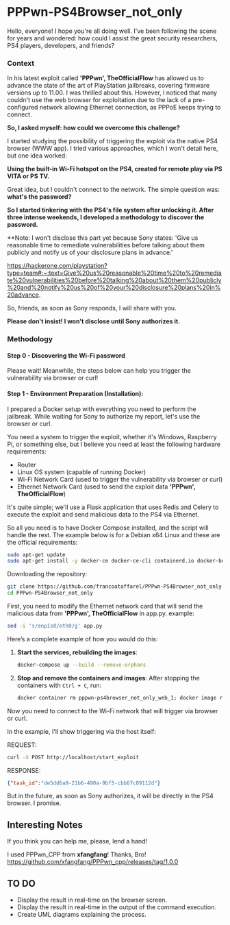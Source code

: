 
# PPPwn-PS4Browser_not_only

Hello, everyone! I hope you're all doing well. I've been following the scene for years and wondered: how could I assist the great security researchers, PS4 players, developers, and friends?

### Context
In his latest exploit called **'PPPwn', TheOfficialFlow** has allowed us to advance the state of the art of PlayStation jailbreaks, covering firmware versions up to 11.00. I was thrilled about this. However, I noticed that many couldn't use the web browser for exploitation due to the lack of a pre-configured network allowing Ethernet connection, as PPPoE keeps trying to connect.

**So, I asked myself: how could we overcome this challenge?**

I started studying the possibility of triggering the exploit via the native PS4 browser (WWW app). I tried various approaches, which I won't detail here, but one idea worked:

**Using the built-in Wi-Fi hotspot on the PS4, created for remote play via PS VITA or PS TV.**

Great idea, but I couldn't connect to the network. The simple question was: **what's the password?**

**So I started tinkering with the PS4's file system after unlocking it. After three intense weekends, I developed a methodology to discover the password.**

**Note: I won't disclose this part yet because Sony states:
'Give us reasonable time to remediate vulnerabilities before talking about them publicly and notify us of your disclosure plans in advance.'

https://hackerone.com/playstation?type=team#:~:text=Give%20us%20reasonable%20time%20to%20remediate%20vulnerabilities%20before%20talking%20about%20them%20publicly%20and%20notify%20us%20of%20your%20disclosure%20plans%20in%20advance.

So, friends, as soon as Sony responds, I will share with you.

**Please don't insist! I won't disclose until Sony authorizes it.**

### Methodology

#### Step 0 - Discovering the Wi-Fi password

Please wait! Meanwhile, the steps below can help you trigger the vulnerability via browser or curl!

#### Step 1 - Environment Preparation (Installation):

I prepared a Docker setup with everything you need to perform the jailbreak. While waiting for Sony to authorize my report, let's use the browser or curl.

You need a system to trigger the exploit, whether it's Windows, Raspberry Pi, or something else, but I believe you need at least the following hardware requirements:

- Router
- Linux OS system (capable of running Docker)
- Wi-Fi Network Card (used to trigger the vulnerability via browser or curl)
- Ethernet Network Card (used to send the exploit data **'PPPwn', TheOfficialFlow**)

It's quite simple; we'll use a Flask application that uses Redis and Celery to execute the exploit and send malicious data to the PS4 via Ethernet.

So all you need is to have Docker Compose installed, and the script will handle the rest. The example below is for a Debian x64 Linux and these are the official requirements:

```sh
sudo apt-get update 
sudo apt-get install -y docker-ce docker-ce-cli containerd.io docker-buildx-plugin docker-compose-plugin docker docker-clean docker-compose docker-doc docker-registry docker.io docker2aci
```

Downloading the repository:

```sh
git clone https://github.com/francoataffarel/PPPwn-PS4Browser_not_only.git
cd PPPwn-PS4Browser_not_only
```

First, you need to modify the Ethernet network card that will send the malicious data from **'PPPwn', TheOfficialFlow** in app.py. example:

```sh
sed -i 's/enp1s0/eth0/g' app.py
```

Here’s a complete example of how you would do this:

1. **Start the services, rebuilding the images**:
       
    ```sh
    docker-compose up --build --remove-orphans
    ```

2. **Stop and remove the containers and images**: After stopping the containers with `Ctrl + C`, run:

    ```sh
    docker container rm pppwn-ps4browser_not_only_web_1; docker image rm db5772a7ae68
    ```

Now you need to connect to the Wi-Fi network that will trigger via browser or curl.

In the example, I'll show triggering via the host itself:

REQUEST: 
```sh
curl -X POST http://localhost/start_exploit
```

RESPONSE: 
```json
{"task_id":"de5dd6a9-21b6-490a-9bf5-cbb67c89112d"}
```

But in the future, as soon as Sony authorizes, it will be directly in the PS4 browser. I promise.

## Interesting Notes

If you think you can help me, please, lend a hand!

I used PPPwn_CPP from **xfangfang**! Thanks, Bro!
https://github.com/xfangfang/PPPwn_cpp/releases/tag/1.0.0

## TO DO

- Display the result in real-time on the browser screen.
- Display the result in real-time in the output of the command execution.
- Create UML diagrams explaining the process.
